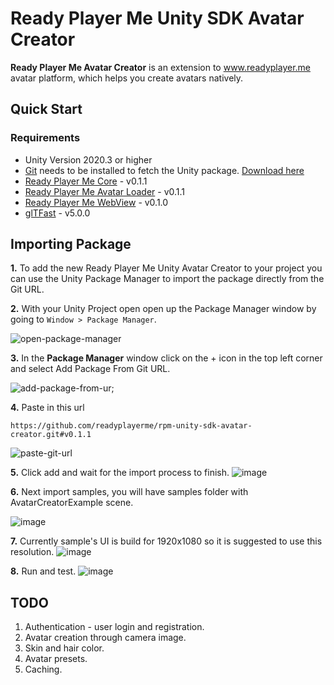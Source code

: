 # Ready Player Me Unity SDK Avatar Creator

**Ready Player Me Avatar Creator** is an extension to www.readyplayer.me avatar platform, which helps you create avatars natively.

## Quick Start

### Requirements
- Unity Version 2020.3 or higher
- [Git](https://git-scm.com) needs to be installed to fetch the Unity package. [Download here](https://git-scm.com/downloads)
- [Ready Player Me Core](https://github.com/readyplayerme/rpm-unity-sdk-core) - v0.1.1
- [Ready Player Me Avatar Loader](https://github.com/readyplayerme/rpm-unity-sdk-avatar-loader) - v0.1.1
- [Ready Player Me WebView](https://github.com/readyplayerme/rpm-unity-sdk-webview) - v0.1.0
- [glTFast](https://github.com/atteneder/glTFast) - v5.0.0

## Importing Package

**1.** To add the new Ready Player Me Unity Avatar Creator to your project you can use the Unity Package Manager to import the package directly from the Git URL.

**2.** With your Unity Project open open up the Package Manager window by going to `Window > Package Manager`.

![open-package-manager](https://user-images.githubusercontent.com/7085672/206432665-da233187-06ad-40b5-a25e-660c97d6726f.png)

**3.** In the **Package Manager** window click on the + icon in the top left corner and select Add Package From Git URL.

![add-package-from-ur;](https://user-images.githubusercontent.com/7085672/206432698-8ecde741-4259-486f-9c77-d63fbc9a6cde.png)

**4.** Paste in this url

`https://github.com/readyplayerme/rpm-unity-sdk-avatar-creator.git#v0.1.1`

![paste-git-url](https://user-images.githubusercontent.com/7085672/206432731-f9e0d161-7843-4d6e-8851-47b1f3bfb3bc.png)

**5.** Click add and wait for the import process to finish.
![image](https://user-images.githubusercontent.com/1121080/216085330-d09e1578-5192-4900-8dd5-27264acec484.png)

**6.** Next import samples, you will have samples folder with AvatarCreatorExample scene.

![image](https://user-images.githubusercontent.com/1121080/216086222-a5165359-e660-45fa-895a-b7fed7dd70d6.png)

**7.** Currently sample's UI is build for 1920x1080 so it is suggested to use this resolution.
![image](https://user-images.githubusercontent.com/1121080/216086844-b94b0d6e-808c-48dd-9cd1-ca7b394fa4fd.png)

**8.** Run and test.
![image](https://user-images.githubusercontent.com/1121080/216086593-df4a9e24-25c1-42d6-8b7f-4946352fdebb.png)

## TODO

1. Authentication - user login and registration.
2. Avatar creation through camera image.
3. Skin and hair color.
4. Avatar presets.
5. Caching.
